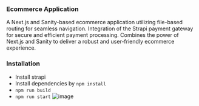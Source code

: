 ### Ecommerce Application 

A Next.js and Sanity-based ecommerce application utilizing file-based routing for seamless navigation.
Integration of the Strapi payment gateway for secure and efficient payment processing.
Combines the power of Next.js and Sanity to deliver a robust and user-friendly ecommerce experience.


### Installation 
  - Install strapi 
  - Install dependencies by ```npm install```
  - ```npm run build```
  - ```npm run start```
![image](https://github.com/MohishKhadse55/ecommerce-application/assets/97750399/907639b3-0661-4456-8004-503ee5aa0a99)
